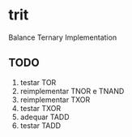 # trit

Balance Ternary Implementation


## TODO
1. testar TOR
2. reimplementar TNOR e TNAND
3. reimplementar TXOR
4. testar TXOR
5. adequar TADD
6. testar TADD
